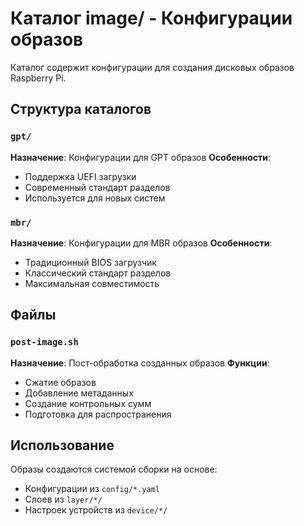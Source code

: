 # Каталог image/ - Конфигурации образов

Каталог содержит конфигурации для создания дисковых образов Raspberry Pi.

## Структура каталогов

### `gpt/`
**Назначение**: Конфигурации для GPT образов
**Особенности**:
- Поддержка UEFI загрузки
- Современный стандарт разделов
- Используется для новых систем

### `mbr/`
**Назначение**: Конфигурации для MBR образов
**Особенности**:
- Традиционный BIOS загрузчик
- Классический стандарт разделов
- Максимальная совместимость

## Файлы

### `post-image.sh`
**Назначение**: Пост-обработка созданных образов
**Функции**:
- Сжатие образов
- Добавление метаданных
- Создание контрольных сумм
- Подготовка для распространения

## Использование

Образы создаются системой сборки на основе:
- Конфигурации из `config/*.yaml`
- Слоев из `layer/*/`
- Настроек устройств из `device/*/`
